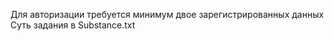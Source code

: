  Для авторизации требуется минимум двое зарегистрированных данных<br />
 Суть задания в Substance.txt
